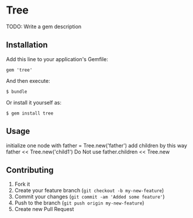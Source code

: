 # Tree

TODO: Write a gem description

## Installation

Add this line to your application's Gemfile:

    gem 'tree'

And then execute:

    $ bundle

Or install it yourself as:

    $ gem install tree

## Usage

initialize one node with
	father = Tree.new('father')
add children by this way
	father << Tree.new('child1')
Do Not use 
	father.children << Tree.new

## Contributing

1. Fork it
2. Create your feature branch (`git checkout -b my-new-feature`)
3. Commit your changes (`git commit -am 'Added some feature'`)
4. Push to the branch (`git push origin my-new-feature`)
5. Create new Pull Request
